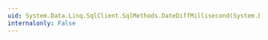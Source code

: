 ```yaml
---
uid: System.Data.Linq.SqlClient.SqlMethods.DateDiffMillisecond(System.DateTimeOffset,System.DateTimeOffset)
internalonly: False
---
```

